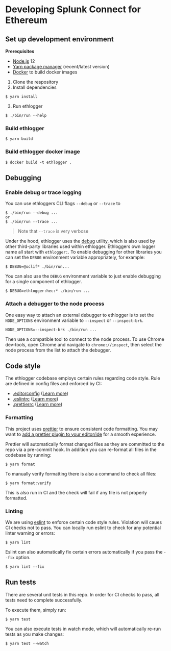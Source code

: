 # Developing Splunk Connect for Ethereum

## Set up development environment

**Prerequisites**

-   [Node.js](https://nodejs.org/) 12
-   [Yarn package manager](https://yarnpkg.com/) (recent/latest version)
-   [Docker](https://www.docker.com/) to build docker images

1. Clone the respository
2. Install dependencies

```sh-session
$ yarn install
```

3. Run ethlogger

```sh-session
$ ./bin/run --help
```

### Build ethlogger

```sh-session
$ yarn build
```

### Build ethlogger docker image

```sh-session
$ docker build -t ethlogger .
```

## Debugging

### Enable debug or trace logging

You can use ethloggers CLI flags `--debug` or `--trace` to

```sh-session
$ ./bin/run --debug ...
or
$ ./bin/run --trace ...
```

> Note that `--trace` is very verbose

Under the hood, ethlogger uses the [debug](https://yarnpkg.com/en/package/debug) utility, which is also used by other third-party libraries used within ethlogger. Ethloggers own logger name all start with `ethlogger:`. To enable debugging for other libraries you can set the `DEBUG` environment variable appropriately, for example:

```sh-session
$ DEBUG=@oclif* ./bin/run...
```

You can also use the `DEBUG` environment variable to just enable debugging for a single component of ethlogger.

```sh-session
$ DEBUG=ethlogger:hec:* ./bin/run ...
```

### Attach a debugger to the node process

One easy way to attach an external debugger to ethlogger is to set the `NODE_OPTIONS` environment variable to `--inspect` or `--inspect-brk`.

```sh-session
NODE_OPTIONS=--inspect-brk ./bin/run ...
```

Then use a compatible tool to connect to the node process. To use Chrome dev-tools, open Chrome and navigate to `chrome://inspect`, then select the node process from the list to attach the debugger.

## Code style

The ethlogger codebase employs certain rules regarding code style. Rule are defined in config files and enforced by CI:

-   [.editorconfig](../.editorconfig) ([Learn more](https://editorconfig.org/))
-   [.eslintrc](../.eslintrc) ([Learn more](https://eslint.org/))
-   [.prettierrc](../.prettierrc) ([Learn more](https://prettier.io/))

### Formatting

This project uses [prettier](https://github.com/prettier/prettier) to ensure consistent code formatting. You may want to [add a prettier plugin to your editor/ide](https://github.com/prettier/prettier#editor-integration) for a smooth experience.

Prettier will automatically format changed files as they are committed to the repo via a pre-commit hook. In addition you can re-format all files in the codebase by running:

```sh-session
$ yarn format
```

To manually verify formatting there is also a command to check all files:

```sh-session
$ yarn format:verify
```

This is also run in CI and the check will fail if any file is not properly formatted.

### Linting

We are using [eslint](https://eslint.org) to enforce certain code style rules. Violation will caues CI checks not to pass. You can locally run eslint to check for any potential linter warning or errors:

```sh-session
$ yarn lint
```

Eslint can also automatically fix certain errors automatically if you pass the `--fix` option.

```sh-session
$ yarn lint --fix
```

## Run tests

There are several unit tests in this repo. In order for CI checks to pass, all tests need to complete successfully.

To execute them, simply run:

```sh-session
$ yarn test
```

You can also execute tests in watch mode, which will automatically re-run tests as you make changes:

```sh-session
$ yarn test --watch
```
